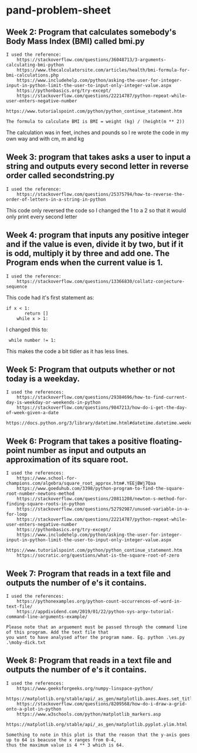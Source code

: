 # pand-problem-sheet

## Week 2: Program that calculates somebody's Body Mass Index (BMI) called bmi.py
    I used the reference:
        https://stackoverflow.com/questions/36048713/3-arguments-calculating-bmi-python
        https://www.thecalculatorsite.com/articles/health/bmi-formula-for-bmi-calculations.php
        https://www.includehelp.com/python/asking-the-user-for-integer-input-in-python-limit-the-user-to-input-only-integer-value.aspx
        https://pythonbasics.org/try-except/
        https://stackoverflow.com/questions/22214787/python-repeat-while-user-enters-negative-number
        https://www.tutorialspoint.com/python/python_continue_statement.htm
    
    The formula to calculate BMI is BMI = weight (kg) / (height(m ** 2))

The calculation was in feet, inches and pounds so I re wrote the code in my own way and with cm, m and kg

## Week 3: program that takes asks a user to input a string and outputs every second letter in reverse order called secondstring.py
    I used the reference:
        https://stackoverflow.com/questions/25375794/how-to-reverse-the-order-of-letters-in-a-string-in-python

This code only reversed the code so I changed the 1 to a 2 so that it would only print every second letter

## Week 4: program that inputs any positive integer and if the value is even, divide it by two, but if it is odd, multiply it by three and add one. The Program ends when the current value is 1.
    I used the reference:
        https://stackoverflow.com/questions/13366830/collatz-conjecture-sequence

This code had it's first statement as:
```
if x < 1:
       return []
    while x > 1:
```

I changed this to:
```
 while number != 1:
```
 This makes the code a bit tidier as it has less lines.

## Week 5: Program that outputs whether or not today is a weekday.
    I used the references:
        https://stackoverflow.com/questions/29384696/how-to-find-current-day-is-weekday-or-weekends-in-python
        https://stackoverflow.com/questions/9847213/how-do-i-get-the-day-of-week-given-a-date
        https://docs.python.org/3/library/datetime.html#datetime.datetime.weekday

## Week 6: Program that takes a positive floating-point number as input and outputs an approximation of its square root.
    I used the references:
        https://www.school-for-champions.com/algebra/square_root_approx.htm#.YEEjBWj7Qaa
        https://www.goeduhub.com/3398/python-program-to-find-the-square-root-number-newtons-method
        https://stackoverflow.com/questions/20811208/newton-s-method-for-finding-square-roots-in-python
        https://stackoverflow.com/questions/52792987/unused-variable-in-a-for-loop
        https://stackoverflow.com/questions/22214787/python-repeat-while-user-enters-negative-number
        https://pythonbasics.org/try-except/
        https://www.includehelp.com/python/asking-the-user-for-integer-input-in-python-limit-the-user-to-input-only-integer-value.aspx
        https://www.tutorialspoint.com/python/python_continue_statement.htm
        https://socratic.org/questions/what-is-the-square-root-of-zero

## Week 7: Program that reads in a text file and outputs the number of e's it contains.
    I used the references:
        https://pythonexamples.org/python-count-occurrences-of-word-in-text-file/
        https://appdividend.com/2019/01/22/python-sys-argv-tutorial-command-line-arguments-example/
    
    Please note that an arguement must be passed through the command line of this program. Add the text file that 
    you want to have analysed after the program name. Eg. python .\es.py .\moby-dick.txt

## Week 8: Program that reads in a text file and outputs the number of e's it contains.
    I used the references:
        https://www.geeksforgeeks.org/numpy-linspace-python/
        https://matplotlib.org/stable/api/_as_gen/matplotlib.axes.Axes.set_title.html
        https://stackoverflow.com/questions/8209568/how-do-i-draw-a-grid-onto-a-plot-in-python
        https://www.w3schools.com/python/matplotlib_markers.asp
        https://matplotlib.org/stable/api/_as_gen/matplotlib.pyplot.ylim.html

    Something to note in this plot is that the reason that the y-axis goes up to 64 is beacuse the x ranges from 0-4,
    thus the maximum value is 4 ** 3 which is 64.